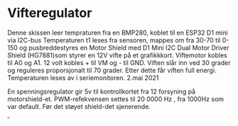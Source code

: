 # Vifteregulator

Denne skissen leer tempraturen fra en BMP280, koblet til en ESP32 D1 mini via I2C-bus
Temperaturen t1 leses fra sensoren, mappes om fra 30-70 til 0-150 og pusbreddestyres
en Motor Shield  med D1 Mini I2C Dual Motor Driver Shield (HG7881)som styrer en 12V vifte på et grafikkkort.
Viftemotor kobles til A0 og A1. 12 volt kobles + til VM og - til GND.
Viften slår inn ved 30 grader og reguleres proporsjonalt til 70 grader.
Etter dette får viften full energi.
Temperaturen leses av i seriemonitoren.
2.mai 2021

En spenningsregulator gir 5v til kontrollkortet fra 12 forsyning på motorshield-et.
PWM-refekvensen settes til 20 0000 Hz , fra 1000Hz som var default. Før det støyet shield-det sjenerende.

<img src="https://skule.sormo.no/bilder/36.jpg" style="zoom:33%;" />
